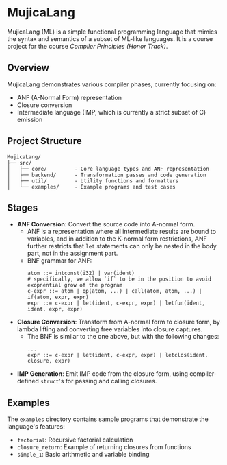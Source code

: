 # MujicaLang

MujicaLang (ML) is a simple functional programming language that mimics the syntax
and semantics of a subset of ML-like languages. It is a course project for
the course _Compiler Principles (Honor Track)_.

## Overview

MujicaLang demonstrates various compiler phases, currently focusing on:

- ANF (A-Normal Form) representation
- Closure conversion
- Intermediate language (IMP, which is currently a strict subset of C) emission

## Project Structure

```
MujicaLang/
├── src/
│   ├── core/         - Core language types and ANF representation
│   ├── backend/      - Transformation passes and code generation
│   ├── util/         - Utility functions and formatters
│   └── examples/     - Example programs and test cases
```

## Stages

- **ANF Conversion**: Convert the source code into A-normal form.
  - ANF is a representation where all intermediate results are bound to variables, and in addition to the K-normal form restrictions,
    ANF further restricts that `let` statements can only be nested in the body part, not in the assignment part.
  - BNF grammar for ANF:
    ```
    atom ::= intconst(i32) | var(ident)
    # specifically, we allow `if` to be in the position to avoid exopnential grow of the program
    c-expr ::= atom | op(atom, ...) | call(atom, atom, ...) | if(atom, expr, expr) 
    expr ::= c-expr | let(ident, c-expr, expr) | letfun(ident, ident, expr, expr)
    ```
- **Closure Conversion**: Transform from A-normal form to closure form, by lambda lifting and
  converting free variables into closure captures.
  - The BNF is similar to the one above, but with the following changes:
    ```
    ...
    expr ::= c-expr | let(ident, c-expr, expr) | letclos(ident, closure, expr)
    ```
- **IMP Generation**: Emit IMP code from the closure form, using compiler-defined `struct`'s
  for passing and calling closures.

## Examples

The `examples` directory contains sample programs that demonstrate the language's features:

- `factorial`: Recursive factorial calculation
- `closure_return`: Example of returning closures from functions
- `simple_1`: Basic arithmetic and variable binding
